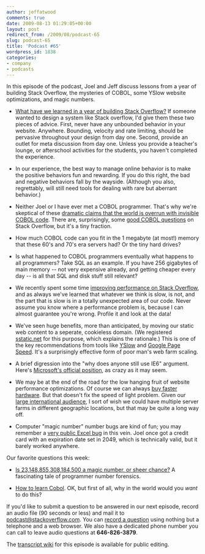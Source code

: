 ```yaml
---
author: jeffatwood
comments: true
date: 2009-08-13 01:29:05+00:00
layout: post
redirect_from: /2009/08/podcast-65
slug: podcast-65
title: 'Podcast #65'
wordpress_id: 1838
categories:
- company
- podcasts
---
```


In this episode of the podcast, Joel and Jeff discuss lessons from a year of building Stack Overflow, the mysteries of COBOL, some YSlow website optimizations, and magic numbers.






  * [What have we learned in a year of building Stack Overflow?](http://meta.stackoverflow.com/questions/11030/podcast-64-discussion-ideas-unofficial) If someone wanted to design a system like Stack overflow, I'd give them these two pieces of advice. First, never have any unbounded behavior in your website. Anywhere. Bounding, velocity and rate limiting, should be pervasive throughout your design from day one. Second, provide an outlet for meta discussion from day one. Unless you provide a teacher's lounge, or afterschool activities for the students, you haven't completed the experience.  



  * In our experience, the best way to manage online behavior is to make the positive behaviors fun and rewarding. If you do this right, the bad and negative behaviors fall by the wayside. (Although you also, regrettably, will still need tools for dealing with rare but aberrant behavior.)  



  * Neither Joel or I have ever met a COBOL programmer. That's why we're skeptical of these [dramatic claims that the world is overrun with invisible COBOL code](http://www.codinghorror.com/blog/archives/001294.html). There are, surprisingly, some [good COBOL questions](http://stackoverflow.com/tags/cobol) on Stack Overflow, but it's a tiny fraction.


  * How much COBOL code can you fit in the 1 megabyte (at most!) memory that these 60's and 70's era servers had? Or the tiny hard drives?


  * Is what happened to COBOL programmers eventually what happens to all programmers? Take SQL as an example. If you have 256 gigabytes of main memory -- not very expensive already, and getting cheaper every day -- is all that SQL and disk stuff still relevant?


  * We recently spent some time [improving performance on Stack Overflow](http://blog.stackoverflow.com/2009/08/a-few-speed-improvements/), and as always we've learned that whatever we think is slow, is not, and the part that is slow is in a totally unexpected area of our code. Never assume you know where a performance problem is, because I can almost guarantee you're wrong. Profile it and look at the data!


  * We've seen huge benefits, more than anticipated, by moving our static web content to a seperate, cookieless domain. (We registered [sstatic.net](http://sstatic.net) for this purpose, which explains the rationale.) This is one of the key recommendations from tools like [YSlow](http://developer.yahoo.com/yslow/) and [Google Page Speed](http://code.google.com/speed/page-speed/). It's a surprisingly effective form of poor man's web farm scaling.


  * A brief digression into the "why does anyone still use IE6" argument. Here's [Microsoft's official position](http://blogs.msdn.com/ie/archive/2009/08/10/engineering-pov-ie6.aspx), as crazy as it may seem.


  * We may be at the end of the road for the low hanging fruit of website performance optimizations. Of course we can always [buy faster hardware](http://www.codinghorror.com/blog/archives/001198.html). But that doesn't fix the speed of light problem. Given our [large international audience](http://blog.stackoverflow.com/2009/01/where-in-the-world-do-stack-overflow-users-come-from), I sort of wish we could have multiple server farms in different geographic locations, but that may be quite a long way off.


  * Computer "magic number" number bugs are kind of fun; you may remember a [very public Excel bug](http://www.joelonsoftware.com/items/2007/09/26b.html) in this vein. Joel once got a credit card with an expiration date set in 2049, which is technically valid, but it barely worked anywhere.




Our favorite questions this week:






  * [Is 23,148,855,308,184,500 a magic number, or sheer chance?](http://stackoverflow.com/questions/1133581/is-23-148-855-308-184-500-a-magic-number-or-sheer-chance) A fascinating tale of programmer number forensics.


  * [How to learn Cobol](http://stackoverflow.com/questions/960252/how-to-learn-cobol). OK, but first of all, why in the world would you _want_ to do this?




If you'd like to submit a question to be answered in our next episode, record an audio file (90 seconds or less) and mail it to [podcast@stackoverflow.com](mailto:podcast@stackoverflow.com). You can [record a question](http://blog.stackoverflow.com/index.php/2008/05/recording-podcast-questions-using-your-telephone/) using nothing but a telephone and a web browser. We also have a dedicated phone number you can call to leave audio questions at **646-826-3879**.






The [transcript wiki](https://stackoverflow.fogbugz.com/default.asp?W29076) for this episode is available for public editing.


